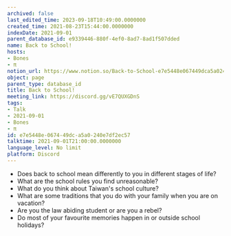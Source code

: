```yaml
---
archived: false
last_edited_time: 2023-09-18T10:49:00.0000000
created_time: 2021-08-23T15:44:00.0000000
indexDate: 2021-09-01
parent_database_id: e9339446-880f-4ef0-8ad7-8ad1f507dded
name: Back to School!
hosts:
- Bones
- π
notion_url: https://www.notion.so/Back-to-School-e7e5448e067449dca5a0240e7df2ec57
object: page
parent_type: database_id
title: Back to School!
meeting_link: https://discord.gg/vE7QUXGDnS
tags:
- Talk
- 2021-09-01
- Bones
- π
id: e7e5448e-0674-49dc-a5a0-240e7df2ec57
talktime: 2021-09-01T21:00:00.0000000
language_level: No limit
platform: Discord
---
```


   - Does back to school mean differently to you in different stages of life?
   - What are the school rules you find unreasonable?
   - What do you think about Taiwan's school culture?
   - What are some traditions that you do with your family when you are on vacation?
   - Are you the law abiding student or are you a rebel?
   - Do most of your favourite memories happen in or outside school holidays?









